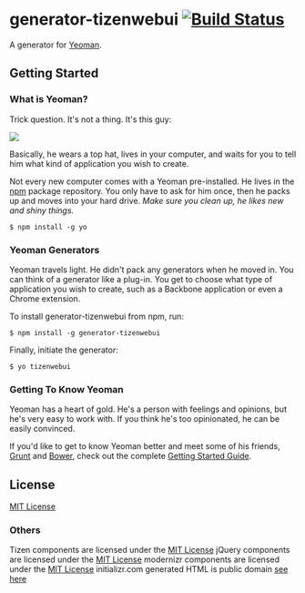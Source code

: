 # generator-tizenwebui [![Build Status](https://secure.travis-ci.org/jimschubert/generator-tizenwebui.png?branch=master)](https://travis-ci.org/jimschubert/generator-tizenwebui)

A generator for [Yeoman](http://yeoman.io).


## Getting Started

### What is Yeoman?

Trick question. It's not a thing. It's this guy:

![](http://i.imgur.com/JHaAlBJ.png)

Basically, he wears a top hat, lives in your computer, and waits for you to tell him what kind of application you wish to create.

Not every new computer comes with a Yeoman pre-installed. He lives in the [npm](https://npmjs.org) package repository. You only have to ask for him once, then he packs up and moves into your hard drive. *Make sure you clean up, he likes new and shiny things.*

```
$ npm install -g yo
```

### Yeoman Generators

Yeoman travels light. He didn't pack any generators when he moved in. You can think of a generator like a plug-in. You get to choose what type of application you wish to create, such as a Backbone application or even a Chrome extension.

To install generator-tizenwebui from npm, run:

```
$ npm install -g generator-tizenwebui
```

Finally, initiate the generator:

```
$ yo tizenwebui
```

### Getting To Know Yeoman

Yeoman has a heart of gold. He's a person with feelings and opinions, but he's very easy to work with. If you think he's too opinionated, he can be easily convinced.

If you'd like to get to know Yeoman better and meet some of his friends, [Grunt](http://gruntjs.com) and [Bower](http://bower.io), check out the complete [Getting Started Guide](https://github.com/yeoman/yeoman/wiki/Getting-Started).


## License

[MIT License](http://en.wikipedia.org/wiki/MIT_License)

### Others

Tizen components are licensed under the [MIT License](http://en.wikipedia.org/wiki/MIT_License)
jQuery components are licensed under the [MIT License](http://en.wikipedia.org/wiki/MIT_License)
modernizr components are licensed under the [MIT License](http://en.wikipedia.org/wiki/MIT_License)
initializr.com generated HTML is public domain [see here](http://verekia.com/initializr/responsive-template)

